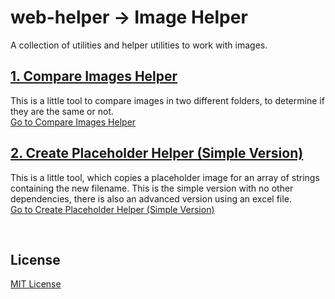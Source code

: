 # web-helper -> Image Helper
A collection of utilities and helper utilities to work with images.

## [1. Compare Images Helper](https://github.com/nikolas-schwarz/web-helper/tree/main/image/compare)
This is a little tool to compare images in two different folders, to determine if they are the same or not.<br />
[Go to Compare Images Helper](https://github.com/nikolas-schwarz/web-helper/tree/main/image/compare)

## [2. Create Placeholder Helper (Simple Version)](https://github.com/nikolas-schwarz/web-helper/tree/main/image/create-placeholder-simple)
This is a little tool, which copies a placeholder image for an array of strings containing the new filename. This is the simple version with no other dependencies, there is also an advanced version using an excel file.<br />
[Go to Create Placeholder Helper (Simple Version)](https://github.com/nikolas-schwarz/web-helper/tree/main/image/create-placeholder-simple)

&nbsp;
## License
[MIT License](https://github.com/nikolas-schwarz/web-helper/blob/main/LICENSE)